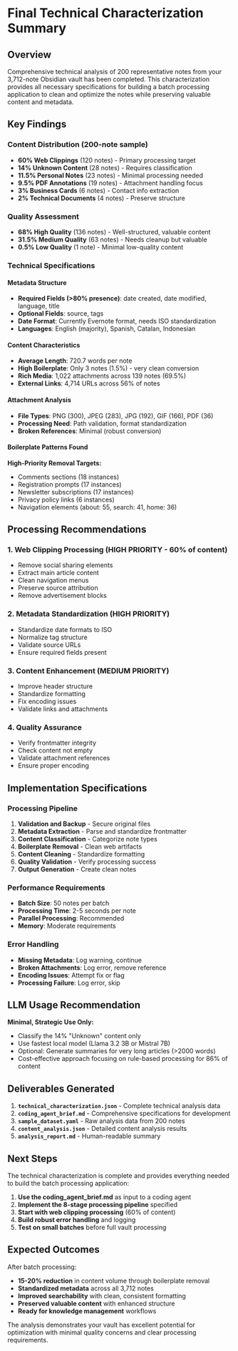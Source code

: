 # Final Technical Characterization Summary

## Overview
Comprehensive technical analysis of 200 representative notes from your 3,712-note Obsidian vault has been completed. This characterization provides all necessary specifications for building a batch processing application to clean and optimize the notes while preserving valuable content and metadata.

## Key Findings

### Content Distribution (200-note sample)
- **60% Web Clippings** (120 notes) - Primary processing target
- **14% Unknown Content** (28 notes) - Requires classification
- **11.5% Personal Notes** (23 notes) - Minimal processing needed
- **9.5% PDF Annotations** (19 notes) - Attachment handling focus
- **3% Business Cards** (6 notes) - Contact info extraction
- **2% Technical Documents** (4 notes) - Preserve structure

### Quality Assessment
- **68% High Quality** (136 notes) - Well-structured, valuable content
- **31.5% Medium Quality** (63 notes) - Needs cleanup but valuable
- **0.5% Low Quality** (1 note) - Minimal low-quality content

### Technical Specifications

#### Metadata Structure
- **Required Fields (>80% presence)**: date created, date modified, language, title
- **Optional Fields**: source, tags
- **Date Format**: Currently Evernote format, needs ISO standardization
- **Languages**: English (majority), Spanish, Catalan, Indonesian

#### Content Characteristics
- **Average Length**: 720.7 words per note
- **High Boilerplate**: Only 3 notes (1.5%) - very clean conversion
- **Rich Media**: 1,022 attachments across 139 notes (69.5%)
- **External Links**: 4,714 URLs across 56% of notes

#### Attachment Analysis
- **File Types**: PNG (300), JPEG (283), JPG (192), GIF (166), PDF (36)
- **Processing Need**: Path validation, format standardization
- **Broken References**: Minimal (robust conversion)

#### Boilerplate Patterns Found
**High-Priority Removal Targets:**
- Comments sections (18 instances)
- Registration prompts (17 instances)  
- Newsletter subscriptions (17 instances)
- Privacy policy links (6 instances)
- Navigation elements (about: 55, search: 41, home: 36)

## Processing Recommendations

### 1. Web Clipping Processing (HIGH PRIORITY - 60% of content)
- Remove social sharing elements
- Extract main article content
- Clean navigation menus
- Preserve source attribution
- Remove advertisement blocks

### 2. Metadata Standardization (HIGH PRIORITY)
- Standardize date formats to ISO
- Normalize tag structure  
- Validate source URLs
- Ensure required fields present

### 3. Content Enhancement (MEDIUM PRIORITY)
- Improve header structure
- Standardize formatting
- Fix encoding issues
- Validate links and attachments

### 4. Quality Assurance
- Verify frontmatter integrity
- Check content not empty
- Validate attachment references
- Ensure proper encoding

## Implementation Specifications

### Processing Pipeline
1. **Validation and Backup** - Secure original files
2. **Metadata Extraction** - Parse and standardize frontmatter
3. **Content Classification** - Categorize note types
4. **Boilerplate Removal** - Clean web artifacts
5. **Content Cleaning** - Standardize formatting
6. **Quality Validation** - Verify processing success
7. **Output Generation** - Create clean notes

### Performance Requirements
- **Batch Size**: 50 notes per batch
- **Processing Time**: 2-5 seconds per note
- **Parallel Processing**: Recommended
- **Memory**: Moderate requirements

### Error Handling
- **Missing Metadata**: Log warning, continue
- **Broken Attachments**: Log error, remove reference
- **Encoding Issues**: Attempt fix or flag
- **Processing Failure**: Log error, skip

## LLM Usage Recommendation

**Minimal, Strategic Use Only:**
- Classify the 14% "Unknown" content only
- Use fastest local model (Llama 3.2 3B or Mistral 7B)
- Optional: Generate summaries for very long articles (>2000 words)
- Cost-effective approach focusing on rule-based processing for 86% of content

## Deliverables Generated

1. **`technical_characterization.json`** - Complete technical analysis data
2. **`coding_agent_brief.md`** - Comprehensive specifications for development
3. **`sample_dataset.yaml`** - Raw analysis data from 200 notes
4. **`content_analysis.json`** - Detailed content analysis results
5. **`analysis_report.md`** - Human-readable summary

## Next Steps

The technical characterization is complete and provides everything needed to build the batch processing application:

1. **Use the coding_agent_brief.md** as input to a coding agent
2. **Implement the 8-stage processing pipeline** specified
3. **Start with web clipping processing** (60% of content)
4. **Build robust error handling** and logging
5. **Test on small batches** before full vault processing

## Expected Outcomes

After batch processing:
- **15-20% reduction** in content volume through boilerplate removal
- **Standardized metadata** across all 3,712 notes
- **Improved searchability** with clean, consistent formatting
- **Preserved valuable content** with enhanced structure
- **Ready for knowledge management** workflows

The analysis demonstrates your vault has excellent potential for optimization with minimal quality concerns and clear processing requirements.
